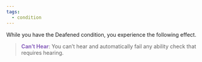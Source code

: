 ```yaml
---
tags:
  - condition
---
```

While you have the Deafened condition, you experience the following effect.

> **<span style="color:rgb(134, 93, 187)">Can’t Hear</span>**: You can’t hear and automatically fail any ability check that requires hearing.